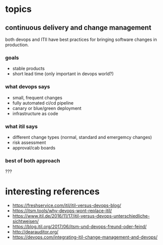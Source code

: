 # topics

## continuous delivery and change management

both devops and ITIl have best practices for bringing software changes in production.

### goals

- stable products
- short lead time (only important in devops world?)

### what devops says

- small, frequent changes
- fully automated ci/cd pipeline
- canary or blue/green deployment
- infrastructure as code

### what itil says

- different change types (normal, standard and emergemcy changes)
- risk assessment
- approval/cab boards

### best of both approach

???


# interesting references

- https://freshservice.com/itil/itil-versus-devops-blog/
- https://itsm.tools/why-devops-wont-replace-itil/
- https://www.itil.de/2016/11/17/itil-versus-devops-unterschiedliche-sichtweisen/
- https://blog.itil.org/2017/06/itsm-und-devops-freund-oder-feind/
- http://dearauditor.org/
- https://devops.com/integrating-itil-change-management-and-devops/
